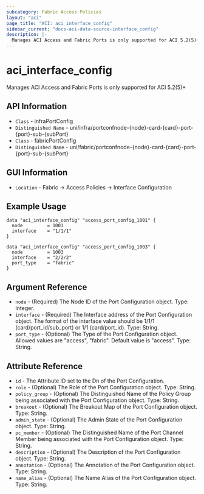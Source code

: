 ```yaml
---
subcategory: Fabric Access Policies
layout: "aci"
page_title: "ACI: aci_interface_config"
sidebar_current: "docs-aci-data-source-interface_config"
description: |-
  Manages ACI Access and Fabric Ports is only supported for ACI 5.2(5)+
---
```


# aci_interface_config #

Manages ACI Access and Fabric Ports is only supported for ACI 5.2(5)+

## API Information ##

* `Class` - infraPortConfig
* `Distinguished Name` - uni/infra/portconfnode-{node}-card-{card}-port-{port}-sub-{subPort}
* `Class` - fabricPortConfig
* `Distinguished Name` - uni/fabric/portconfnode-{node}-card-{card}-port-{port}-sub-{subPort}

## GUI Information ##

* `Location` - Fabric -> Access Policies -> Interface Configuration

## Example Usage ##

```hcl
data "aci_interface_config" "access_port_config_1001" {
  node         = 1001
  interface    = "1/1/1"
}

data "aci_interface_config" "access_port_config_1003" {
  node         = 1003
  interface    = "2/2/2"
  port_type    = "fabric"
}
```

## Argument Reference ##
* `node` - (Required) The Node ID of the Port Configuration object. Type: Integer.
* `interface` - (Required) The Interface address of the Port Configuration object. The format of the interface value should be 1/1/1 (card/port_id/sub_port) or 1/1 (card/port_id). Type: String.
* `port_type` - (Optional) The Type of the Port Configuration object. Allowed values are "access", "fabric". Default value is "access". Type: String.

## Attribute Reference ##
* `id` - The Attribute ID set to the Dn of the Port Configuration.
* `role` - (Optional) The Role of the Port Configuration object. Type: String.
* `policy_group` - (Optional) The Distinguished Name of the Policy Group being associated with the Port Configuration object. Type: String.
* `breakout` - (Optional) The Breakout Map of the Port Configuration object. Type: String.
* `admin_state` - (Optional) The Admin State of the Port Configuration object. Type: String.
* `pc_member` - (Optional) The Distinguished Name of the Port Channel Member being associated with the Port Configuration object. Type: String.
* `description` - (Optional) The Description of the Port Configuration object. Type: String.
* `annotation` - (Optional) The Annotation of the Port Configuration object. Type: String.
* `name_alias` - (Optional) The Name Alias of the Port Configuration object. Type: String.
